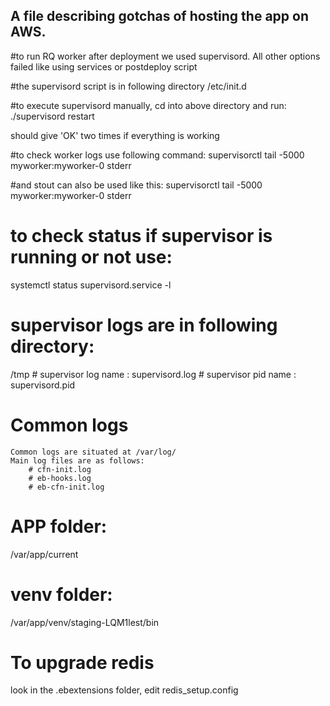 ## A file describing gotchas of hosting the app on AWS.

#to run RQ worker after deployment we used supervisord. All other options failed like using services or postdeploy script


#the supervisord script is in following directory
/etc/init.d

#to execute supervisord manually, cd into above directory and run:
./supervisord restart

should give 'OK' two times if everything is working

#to check worker logs use following command:
supervisorctl tail -5000 myworker:myworker-0 stderr

#and stout can also be used like this:
supervisorctl tail -5000 myworker:myworker-0 stderr

# to check status if supervisor is running or not use:
systemctl status supervisord.service -l

# supervisor logs are in following directory:
/tmp
    # supervisor log name : supervisord.log
    # supervisor pid name : supervisord.pid

# Common logs
    Common logs are situated at /var/log/
    Main log files are as follows: 
        # cfn-init.log
        # eb-hooks.log
        # eb-cfn-init.log

# APP folder: 
/var/app/current

# venv folder:
/var/app/venv/staging-LQM1lest/bin

# To upgrade redis
look in the .ebextensions folder, edit redis_setup.config